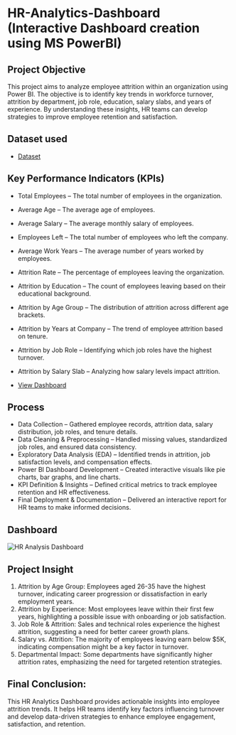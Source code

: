 # HR-Analytics-Dashboard (Interactive Dashboard creation using MS PowerBI)
## Project Objective
This project aims to analyze employee attrition within an organization using Power BI. The objective is to identify key trends in workforce turnover, attrition by department, job role, education, salary slabs, and years of experience. By understanding these insights, HR teams can develop strategies to improve employee retention and satisfaction.

## Dataset used
- <a href="https://github.com/inileshverma/Power-BI-HR-Analytics-Dashboard/blob/main/HR%20Analytics%20Dashboard.pbix">Dataset</a>

## Key Performance Indicators (KPIs)
- Total Employees – The total number of employees in the organization.
- Average Age – The average age of employees.
- Average Salary – The average monthly salary of employees.
- Employees Left – The total number of employees who left the company.
- Average Work Years – The average number of years worked by employees.
- Attrition Rate – The percentage of employees leaving the organization.
- Attrition by Education – The count of employees leaving based on their educational background.
- Attrition by Age Group – The distribution of attrition across different age brackets.
- Attrition by Years at Company – The trend of employee attrition based on tenure.
- Attrition by Job Role – Identifying which job roles have the highest turnover.
- Attrition by Salary Slab – Analyzing how salary levels impact attrition.
  
- <a href="https://github.com/inileshverma/Power-BI-HR-Analytics-Dashboard/blob/main/HR%20Analysis%20Dashboard.png">View Dashboard</a>

## Process
- Data Collection – Gathered employee records, attrition data, salary distribution, job roles, and tenure details.
- Data Cleaning & Preprocessing – Handled missing values, standardized job roles, and ensured data consistency.
- Exploratory Data Analysis (EDA) – Identified trends in attrition, job satisfaction levels, and compensation effects.
- Power BI Dashboard Development – Created interactive visuals like pie charts, bar graphs, and line charts.
- KPI Definition & Insights – Defined critical metrics to track employee retention and HR effectiveness.
- Final Deployment & Documentation – Delivered an interactive report for HR teams to make informed decisions.

## Dashboard
![HR Analysis Dashboard](https://github.com/user-attachments/assets/57e53a7e-82cb-45da-8b3e-48f5691c0127)


## Project Insight
1. Attrition by Age Group: Employees aged 26-35 have the highest turnover, indicating career progression or dissatisfaction in early employment years.
2. Attrition by Experience: Most employees leave within their first few years, highlighting a possible issue with onboarding or job satisfaction.
3. Job Role & Attrition: Sales and technical roles experience the highest attrition, suggesting a need for better career growth plans.
4. Salary vs. Attrition: The majority of employees leaving earn below $5K, indicating compensation might be a key factor in turnover.
5. Departmental Impact: Some departments have significantly higher attrition rates, emphasizing the need for targeted retention strategies.

## Final Conclusion:
This HR Analytics Dashboard provides actionable insights into employee attrition trends. It helps HR teams identify key factors influencing turnover and develop data-driven strategies to enhance employee engagement, satisfaction, and retention.

